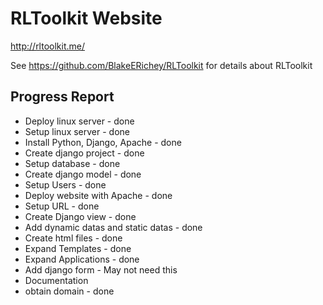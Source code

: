 # RLToolkit Website
http://rltoolkit.me/

See https://github.com/BlakeERichey/RLToolkit for details about RLToolkit

## Progress Report

* Deploy linux server - done
* Setup linux server - done
* Install Python, Django, Apache - done
* Create django project - done
* Setup database - done
* Create django model - done
* Setup Users - done
* Deploy website with Apache - done
* Setup URL - done
* Create Django view - done
* Add dynamic datas and static datas - done
* Create html files - done
* Expand Templates - done
* Expand Applications - done
* Add django form - May not need this
* Documentation
* obtain domain - done
